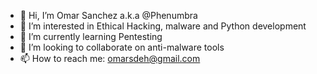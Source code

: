 - 👋 Hi, I’m Omar Sanchez a.k.a @Phenumbra
- 👀 I’m interested in Ethical Hacking, malware and Python development
- 🌱 I’m currently learning Pentesting
- 💞️ I’m looking to collaborate on anti-malware tools
- 📫 How to reach me: omarsdeh@gmail.com

<!---
Phenumbra/Phenumbra is a ✨ special ✨ repository because its `README.md` (this file) appears on your GitHub profile.
You can click the Preview link to take a look at your changes.
--->
